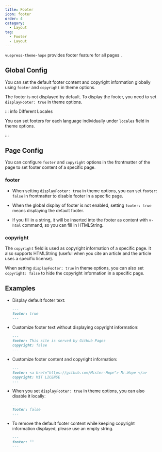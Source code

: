 ```yaml
---
title: Footer
icon: footer
order: 4
category:
  - Layout
tag:
  - Footer
  - Layout
---
```


`vuepress-theme-hope` provides footer feature for all pages <Badge text="Support page config" />.

<!-- more -->

## Global Config

You can set the default footer content and copyright information globally using `footer` and `copyright` in theme options.

The footer is not displayed by default. To display the footer, you need to set `displayFooter: true` in theme options.

::: info Different Locales

You can set footers for each language individually under `locales` field in theme options.

:::

## Page Config

You can configure `footer` and `copyright` options in the frontmatter of the page to set footer content of a specific page.

### footer

- When setting `displayFooter: true` in theme options, you can set `footer: false` in frontmatter to disable footer in a specific page.

- When the global display of footer is not enabled, setting `footer: true` means displaying the default footer.

- If you fill in a string, it will be inserted into the footer as content with `v-html` command, so you can fill in HTMLString.

### copyright

The `copyright` field is used as copyright information of a specific page. It also supports HTMLString (useful when you cite an article and the article uses a specific license).

When setting `displayFooter: true` in theme options, you can also set `copyright: false` to hide the copyright information in a specific page.

## Examples

- Display default footer text:

  ```md
  ---
  footer: true
  ---
  ```

- Customize footer text without displaying copyright information:

  ```md
  ---
  footer: This site is served by GitHub Pages
  copyright: false
  ---
  ```

- Customize footer content and copyright information:

  ```md
  ---
  footer: <a href="https://github.com/Mister-Hope"> Mr.Hope </a>
  copyright: MIT LICENSE
  ---
  ```

- When you set `displayFooter: true` in theme options, you can also disable it locally:

  ```md
  ---
  footer: false
  ---
  ```

- To remove the default footer content while keeping copyright information displayed, please use an empty string.

  ```md
  ---
  footer: ""
  ---
  ```
